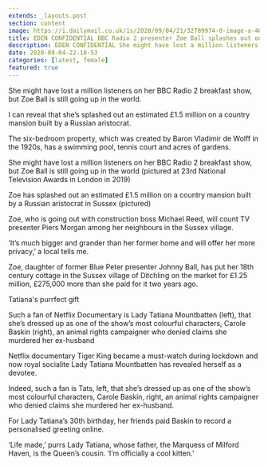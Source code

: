 ```yaml
---
extends: _layouts.post
section: content
image: https://i.dailymail.co.uk/1s/2020/09/04/21/32789974-0-image-a-46_1599250289580.jpg 
title: EDEN CONFIDENTIAL BBC Radio 2 presenter Zoe Ball splashes out on a £1.5million country mansion 
description: EDEN CONFIDENTIAL She might have lost a million listeners on her BBC Radio 2 breakfast show, but Zoe Ball has splashed out an estimated £1.5 million on a country mansion. 
date: 2020-09-04-22-10-53 
categories: [latest, female] 
featured: true 
--- 
```

She might have lost a million listeners on her BBC Radio 2 breakfast show, but Zoe Ball is still going up in the world.

I can reveal that she’s splashed out an estimated £1.5 million on a country mansion built by a Russian aristocrat.

The six-bedroom property, which was created by Baron Vladimir de Wolff in the 1920s, has a swimming pool, tennis court and acres of gardens.

She might have lost a million listeners on her BBC Radio 2 breakfast show, but Zoe Ball is still going up in the world (pictured at 23rd National Television Awards in London in 2019)

Zoe has splashed out an estimated £1.5 million on a country mansion built by a Russian aristocrat in Sussex (pictured)

Zoe, who is going out with construction boss Michael Reed, will count TV presenter Piers Morgan among her neighbours in the Sussex village. 

‘It’s much bigger and grander than her former home and will offer her more privacy,’ a local tells me.

Zoe, daughter of former Blue Peter presenter Johnny Ball, has put her 18th century cottage in the Sussex village of Ditchling on the market for £1.25 million, £275,000 more than she paid for it two years ago.

Tatiana's purrfect gift

Such a fan of Netflix Documentary is Lady Tatiana Mountbatten (left), that she’s dressed up as one of the show’s most colourful characters, Carole Baskin (right), an animal rights campaigner who denied claims she murdered her ex-husband

Netflix documentary Tiger King became a must-watch during lockdown and now royal socialite Lady Tatiana Mountbatten has revealed herself as a devotee.

Indeed, such a fan is Tats, left, that she’s dressed up as one of the show’s most colourful characters, Carole Baskin, right, an animal rights campaigner who denied claims she murdered her ex-husband.

For Lady Tatiana’s 30th birthday, her friends paid Baskin to record a personalised greeting online.

‘Life made,’ purrs Lady Tatiana, whose father, the Marquess of Milford Haven, is the Queen’s cousin. ‘I’m officially a cool kitten.’

